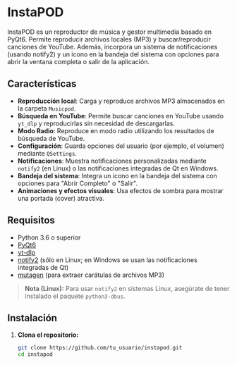 # InstaPOD

InstaPOD es un reproductor de música y gestor multimedia basado en PyQt6. Permite reproducir archivos locales (MP3) y buscar/reproducir canciones de YouTube. Además, incorpora un sistema de notificaciones (usando notify2) y un icono en la bandeja del sistema con opciones para abrir la ventana completa o salir de la aplicación.

## Características

- **Reproducción local**: Carga y reproduce archivos MP3 almacenados en la carpeta `Musicpod`.
- **Búsqueda en YouTube**: Permite buscar canciones en YouTube usando `yt_dlp` y reproducirlas sin necesidad de descargarlas.
- **Modo Radio**: Reproduce en modo radio utilizando los resultados de búsqueda de YouTube.
- **Configuración**: Guarda opciones del usuario (por ejemplo, el volumen) mediante `QSettings`.
- **Notificaciones**: Muestra notificaciones personalizadas mediante `notify2` (en Linux) o las notificaciones integradas de Qt en Windows.
- **Bandeja del sistema**: Integra un icono en la bandeja del sistema con opciones para "Abrir Completo" o "Salir".
- **Animaciones y efectos visuales**: Usa efectos de sombra para mostrar una portada (cover) atractiva.

## Requisitos

- Python 3.6 o superior
- [PyQt6](https://www.riverbankcomputing.com/software/pyqt/intro)
- [yt-dlp](https://github.com/yt-dlp/yt-dlp)
- [notify2](https://pypi.org/project/notify2/) (sólo en Linux; en Windows se usan las notificaciones integradas de Qt)
- [mutagen](https://mutagen.readthedocs.io/en/latest/) (para extraer carátulas de archivos MP3)

> **Nota (Linux):** Para usar `notify2` en sistemas Linux, asegúrate de tener instalado el paquete `python3-dbus`.

## Instalación

1. **Clona el repositorio:**

   ```bash
   git clone https://github.com/tu_usuario/instapod.git
   cd instapod
